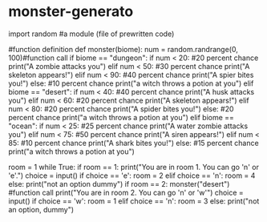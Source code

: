 # monster-generato
import random #a module (file of prewritten code)

#function definition
def monster(biome):
    num = random.randrange(0, 100)#function call
    if biome == "dungeon":
        if num < 20: #20 percent chance 
            print("A zombie attacks you")
        elif num < 50: #30 percent chance
            print("A skeleton appears!")
        elif num < 90: #40 percent chance
            print("A spier bites you!")
        else: #10 percent chance
            print("a witch throws a potion at you")
    elif biome == "desert":
        if num < 40: #40 percent chance 
            print("A husk attacks you")
        elif num < 60: #20 percent chance
            print("A skeleton appears!")
        elif num < 80: #20 percent chance
            print("A spider bites you!")
        else: #20 percent chance
            print("a witch throws a potion at you")
    elif biome == "ocean":
        if num < 25: #25 percent chance 
            print("A water zombie attacks you")
        elif num < 75: #50 percent chance
            print("A siren appears!")
        elif num < 85: #10 percent chance
            print("A shark bites you!")
        else: #15 percent chance
            print("a witch throws a potion at you")
         
room = 1
while True:
    if room == 1:
        print("You are in room 1. You can go 'n' or 'e'.")
        choice = input()
        if choice == 'e':
            room = 2
        elif choice == 'n':
            room = 4
        else:
            print("not an option dummy")
    if room == 2:
        monster("desert") #function call
        print("You are in room 2. You can go 'n' or 'w'")
        choice = input()
        if choice == 'w':
            room = 1
        elif choice == 'n':
            room = 3
        else:
            print("not an option, dummy")
            
